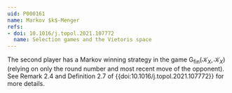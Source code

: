 ```yaml
---
uid: P000161
name: Markov $k$-Menger
refs:
- doi: 10.1016/j.topol.2021.107772
  name: Selection games and the Vietoris space
---
```

The second player has a Markov winning strategy in the game $\mathsf{G}_{\mathrm{fin}}(\mathcal K_X,\mathcal K_X)$ (relying on only the round number and most recent move of the opponent). See Remark 2.4 and Definition 2.7 of {{doi:10.1016/j.topol.2021.107772}} for more details.